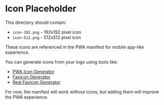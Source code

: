 # Icon Placeholder

This directory should contain:

- `icon-192.png` - 192x192 pixel icon
- `icon-512.png` - 512x512 pixel icon

These icons are referenced in the PWA manifest for mobile app-like experience.

You can generate icons from your logo using tools like:

- [PWA Icon Generator](https://www.pwabuilder.com/imageGenerator)
- [Favicon Generator](https://favicon.io/)
- [Real Favicon Generator](https://realfavicongenerator.net/)

For now, the manifest will work without icons, but adding them will improve the PWA experience.
